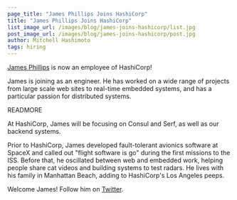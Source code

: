 ```yaml
---
page_title: "James Phillips Joins HashiCorp"
title: "James Phillips Joins HashiCorp"
list_image_url: /images/blog/james-joins-hashicorp/list.jpg
post_image_url: /images/blog/james-joins-hashicorp/post.jpg
author: Mitchell Hashimoto
tags: hiring
---
```


[James Phillips](https://github.com/slackpad) is now an employee of
HashiCorp!

James is joining as an engineer. He has worked on a wide range of
projects from large scale web sites to real-time embedded systems, and
has a particular passion for distributed systems.

READMORE

At HashiCorp, James will be focusing on Consul and Serf, as well as our
backend systems.

Prior to HashiCorp, James developed fault-tolerant avionics software at
SpaceX and called out "flight software is go" during
the first missions to the ISS. Before that, he oscillated between web
and embedded work, helping people share cat videos and
building systems to test radars. He lives with his family in Manhattan
Beach, adding to HashiCorp's Los Angeles peeps.

Welcome James! Follow him on [Twitter](https://twitter.com/slackpad).
